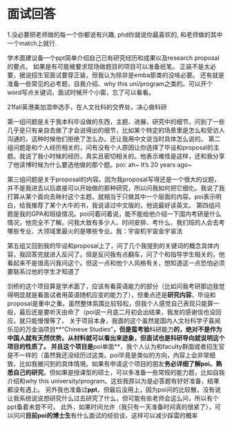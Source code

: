 # 面试回答



1.没必要把老师做的每一个你都说有兴趣, phd你就说你最喜欢的, 和老师做的其中一个match上就行.

学术面建议备一个ppt简单介绍自己已有研究经历和成果以及research proposal的要点。 如果是有可能被要求现场做题目的项目可以准备纸笔。 正装不是太必要，据说招生官面试要穿正装，但我认为除非是emba那类的没啥必要。 还有就是准备一些常见的必考题，自我介绍、why this uni/program之类的。可以开个word写点关键词，面试时候开个小窗，忘了可以看看。

21fall英港美加混申选手，在人文社科的交界处，决心做科研

第一组问题是关于我本科毕设做的东西，主题、进展、研究中的细节。问到了一些几乎是只有亲自去做了才会说得出的细节，比如某个特定的场景里是怎么和受访人沟通的，这种时候他们拒绝了怎么办。还让我用中文说当时具体怎么说的。 第二组问题是和个人经历相关的，问有没有个人原因让你选择了毕设和proposal的主题。我说了我小时候的经历，真实且密切相关的。他表示难怪是这样，还和我分享了他读博时候为什么要选他做的那个题。poi: ah~ It’s 20 years ago~

第三组问题是关于proposal的内容。因为我proposal写得还是一个很大的议题，并不是我进去以后直接可以开始做的那种研究，所以问我如何把它细化。我说了我打算从某个面向去映衬这个主题，就相当于只做其中一个层面的内容。poi表示明白，给我推荐了某个大牛的书，我说读过中文版的，他说最好读英文。 第四组问题是我的GPA和班级情况。poi问着问着说，能不能给他介绍一下国内考研是什么情况，他完全不了解。问我大致有多少人、时间安排、考什么、我们班的人会去考哪些专业、大领域里最火的是哪些专业。我：宇宙机宇宙金宇宙法

第五组又回到我的毕设和proposal上了，问了几个我提到的关键词的概念具体内容，我回答完就进入反问了。但是反问我有点翻车，问了个和指导学生相关的，他看起来不是很高兴我问这个。但这一点和他个人风格有关，想知道这一点恐怕必须要联系过他的学生才知道了

剑桥的这个项目算是学术面了，应该有看英语能力的部分（比如问我考研那边我觉得明显就是看面试者用英语随机应变的能力了），但重点还是**研究内容**，毕设和proposal是重中之重。虽然整体氛围比较轻松，但我个人感觉自己表现只能算一般，最后还是要听天由命了（poi说一月底二月初会出结果，我发的感谢信也没回应，就只能慢慢等了。 关于项目本身，我面的这个虽然是国内人文社科学子喜闻乐见的万金油项目**“Chinese Studies”**，但是蛮考验**科研能力**的，绝对不是作为中国人就有天然优势。从材料就可以看出来迹象，但面试也是科研导向就说明这个项目的性质了。 并且这个项目是**poi单面**，我个人认为和faculty群面或者招生官是不一样的（虽然我还没经历过这类。poi毕竟是类似的方向，内容上会非常细致，比如我被问到的具体情境。如果有申请这个项目的朋友**务必详细了解poi、熟悉自己的研究**。但如果是授课型的硕士，可以多准备一些常规的能力题，比如自我介绍和why this university/program。这些我原以为是必答题有好好准备，结果都没有遇上。 另外我也准备过**ppt**，但最后没用上，因为poi问的比较散，没有说让我系统说说想研究什么过去研究了什么，但可能有些老师会这么问，所以有个ppt备着未尝不可。 此外，如果时间允许（我只有一天准备时间真的很紧了），可以问问**目前poi的博士生**有什么面试的经验谈，这样可以减少踩雷的概率